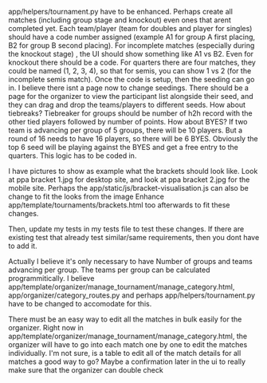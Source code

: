 app/helpers/tournament.py have to be enhanced.
 Perhaps create all matches (including group stage and knockout) even ones that arent completed yet. Each team/player (team for doubles and player for singles) should have a code number assigned (example A1 for group A first placing, B2 for group B second placing). For incomplete matches (especially during the knockout stage) , the UI should show something like A1 vs B2. Even for knockout there should be a code. For quarters there are four matches, they could be named (1, 2, 3, 4), so that for semis, you can show 1 vs 2 (for the incomplete semis match). Once the code is setup, then the seeding can go in. I believe there isnt a page now to change seedings. There should be a page for the organizer to view the participant list alongside their seed, and they can drag and drop the teams/players to different seeds.  How about tiebreaks? Tiebreaker for groups should be number of h2h record with the other tied players followed by number of points. How about BYES? If two team is advancing per group of 5 groups, there will be 10 players. But a round of 16 needs to have 16 players, so there will be 6 BYES. Obviously the top 6 seed will be playing against the BYES and get a free entry to the quarters. This logic has to be coded in. 

 I have pictures to show as example what the brackets should look like. Look at ppa bracket 1.jpg for desktop site, and look at ppa bracket 2.jpg for the mobile site. Perhaps the app/static/js/bracket-visualisation.js can also be change to fit the looks from the image
 Enhance app/template/tournaments/brackets.html too afterwards to fit these changes. 

 Then, update my tests in my tests file to test these changes. If there are existing test that already test similar/same requirements, then you dont have to add it.


Actually I believe it's only necessary to have Number of groups and teams advancing per group. The teams per group can be calculated programmitically. I believe app/template/organizer/manage_tournament/manage_category.html, app/organizer/category_routes.py and perhaps app/helpers/tournament.py have to be changed to accomodate for this.

There must be an easy way to edit all the matches in bulk easily for the organizer. Right now in app/template/organizer/manage_tournament/manage_category.html, the organizer will have to go into each match one by one to edit the matches individually. I'm not sure, is a table to edit all of the match details for all matches a good way to go? Maybe a confirmation later in the ui to really make sure that the organizer can double check


